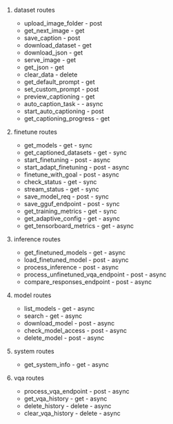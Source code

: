 1. dataset routes
    - upload_image_folder - post
    - get_next_image - get
    - save_caption - post
    - download_dataset - get
    - download_json - get
    - serve_image - get
    - get_json - get
    - clear_data - delete
    - get_default_prompt - get
    - set_custom_prompt - post
    - preview_captioning - get
    - auto_caption_task - - async
    - start_auto_captioning - post
    - get_captioning_progress - get

2. finetune routes
    - get_models - get - sync
    - get_captioned_datasets - get - sync
    - start_finetuning - post - async
    - start_adapt_finetuning - post - async
    - finetune_with_goal - post - async
    - check_status - get - sync
    - stream_status - get - sync
    - save_model_req - post - sync
    - save_gguf_endpoint - post - sync
    - get_training_metrics - get - sync
    - get_adaptive_config - get - async
    - get_tensorboard_metrics - get - async

3. inference routes
    - get_finetuned_models - get - async
    - load_finetuned_model - post - async
    - process_inference - post - async
    - process_unfinetuned_vqa_endpoint - post - async
    - compare_responses_endpoint - post - async

4. model routes
    - list_models - get - async
    - search - get - async
    - download_model - post - async
    - check_model_access - post - async
    - delete_model - post - async

5. system routes
    - get_system_info - get - async

6. vqa routes
    - process_vqa_endpoint - post - async
    - get_vqa_history - get - async
    - delete_history - delete - async
    - clear_vqa_history - delete - async